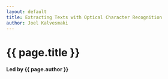 ```yaml
---
layout: default
title: Extracting Texts with Optical Character Recognition
author: Joel Kalvesmaki
---
```

# {{ page.title }} 
#### Led by {{ page.author }}


